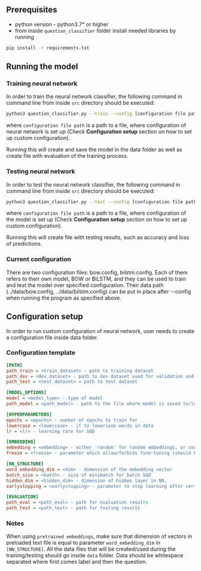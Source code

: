 ## Prerequisites
* python version - python3.7* or higher
* from inside `question_classifier` folder install needed libraries by running
```bash
pip install -r requirements.txt
```


## Running the model

### Training neural network

In order to train the neural network classifier, the following command in command line from inside `src` directory should be executed:
```bash
python3 question_classifier.py --train --config [configuration file path]
```
where `configuration file path` is a path to a file, where configuration of neural network is set up (Check **Configuration setup** section on how to set up custom configuration).

Running this will create and save the model in the data folder as well as create file with evaluation of the training process.

### Testing neural network
In order to test the neural network classifier, the following command in command line from inside `src` directory should be executed:
```bash
python3 question_classifier.py --test --config [configuration file path]
```
where `configuration file path` is a path to a file, where configuration of the model is set up (Check **Configuration setup** section on how to set up custom configuration).

Running this will create file with testing results, such as accuracy and loss of predictions.

### Current configuration
There are two configuration files: bow.config, bilstm.config. Each of them refers to their own model, BOW or BiLSTM, and they can be used to train and test the model over specified configuration.
Their data path (../data/bow.config, ../data/bilstm.config) can be put in place after --config when running the program as specified above.

## Configuration setup
In order to run custom configuration of neural network, user needs to create a configuration file inside data folder.

### Configuration template

```ini
[PATH]
path_train = <train_dataset> - path to training dataset
path_dev = <dev_dataset> - path to dev dataset used for validation and tuning
path_test = <test_dataset> = path to test dataset 

[MODEL_OPTIONS]
model = <model_type> - type of model
path_model = <path_model> - path to the file where model is saved to/loaded from

[HYPERPARAMETERS]
epochs = <epochs> - number of epochs to train for
lowercase = <lowercase> - if to lowercase words in data
lr = <lr> - learning rate for SGD

[EMBEDDING]
embedding = <embedding> - either 'random' for random embeddings, or contains data path with pretrained embeddings
freeze = <freeze> - parameter which allow/forbids fine-tuning (should be specified for both type of embeddings, but will not be used with random)

[NN_STRUCTURE]
word_embedding_dim = <dim> - dimension of the embedding vector
batch_size = <batch> - size of minibatch for batch SGD
hidden_dim = <hidden_dim> - dimension of hidden layer in NN.
earlystopping = <earlystopping> - parameter to stop learning after certain number of epochs if underperforming

[EVALUATION]
path_eval = <path_eval> - path for evaluation results
path_test = <path_test> - path for testing results
```

### Notes
When using `pretrained embeddings`, make sure that dimension of vectors in preloaded text file is equal to parameter `word_embedding_dim` in `[NN_STRUCTURE]`.
All the data files that will be created/used during the training/testing should go inside `data` folder.
Data should be whitespace separated where first comes label and then the question.